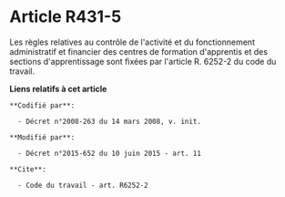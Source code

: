 # Article R431-5

Les règles relatives au contrôle de l'activité et du fonctionnement administratif et financier des centres de formation
d'apprentis et des sections d'apprentissage sont fixées par l'article R. 6252-2 du code du travail.

**Liens relatifs à cet article**

	**Codifié par**:

	  - Décret n°2008-263 du 14 mars 2008, v. init.

	**Modifié par**:

	  - Décret n°2015-652 du 10 juin 2015 - art. 11

	**Cite**:

	  - Code du travail - art. R6252-2
